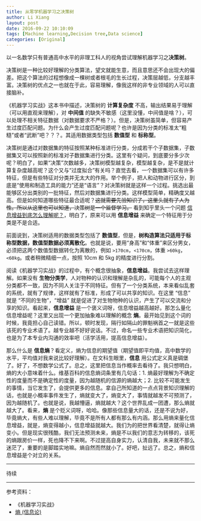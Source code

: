 ```yaml
---
title: 从零学机器学习之决策树
author: Li Xiang
layout: post
date: 2016-09-22 10:10:09
tags: [Machine learning,Decision tree,Data science]
categories: [Original]
---
```


以一名数学只有普通高中水平的非理工科人的视角尝试理解机器学习之**决策树**。

决策树是一种比较好理解的分类算法，望文就能生意，而且意思还不会出现大的偏差。把这个算法的过程想像成一棵树或者根毛的生长过程，决策层越低，分支越丰富。决策树的优点之一也就在于此，容易理解，像我这样的非专业领域的人可以直接脑补。

《机器学习实战》这本书中描述，决策树的 **计算复杂度** 不高，输出结果易于理解（可以用直观来理解），对 **中间值** 的缺失不敏感（这里没懂，中间值是啥？），可以处理不相关特征数据（对数据要求不严格？）。但是，决策树虽简单，但容易产生过度匹配问题。为什么会产生过度匹配问题呢？也许是因为分类的标准太“粗糙”或者“武断”吧？？？。其适用数据类型包括 **数值型** 和 **标称型**。

决策树是通过对数据集的特征按照某种标准进行分类，分成若干个子数据集，子数据集又可以按照新的标准对子数据集进行分类。这里有个疑问，到底要分多少次呢？明白了，如果“决策”次数越多，决策树模型越复杂，模型越复杂，是不是就计算复杂度越高呢？这个又与“过度拟合”有关吗？直觉去看，一个数据集可以有许多特征，但是有些特征对分类并无太大的作用。举个例子，把人和动物进行区分，到底是“使用和制造工具的能力”还是“语言”？对决策树就是这样一个过程。挑选出最能够区分出类别的一批特征，然后对数据集进行分类。这样模型简单，精确度又越高。但是如何知道哪些特征最合适呢？~~这就需要先验知识了，这里头就有了人为性。所以从这里也可以知道，决策树是一个监督学习。~~ 看到知乎里头一个问题 [信息增益到底怎么理解呢？](https://www.zhihu.com/question/19753084)，明白了，原来可以用 **信息增益** 来确定一个特征用于分类是不是合适。

前面说到，决策树适用的数据类型包括了 **数值型**，但是，**树构造算法只适用于标称型数据，数值型数据必须离散化**。也就是说，要用“身高”和“体重”来区分男女，必须把这两个数值型数据转化为离散的，例如 `>170cm`，`<170cm`，体重 `>60kg`，`<60kg`。或者稍微精细一点，按照 10cm 和 5kg 的精度进行分割。

阅读《机器学习实战》的过程中，有个概念很抽象，**信息增益**。我尝试去这样理解。如果没有 **生物分类学**，人对物种的认识和理解是杂乱的，可能每个人的主观分类都不一致，因为不同人关注于不同特征。但有了一个分类系统，本来看似乱套的系统，就有了规律，这样就有了标准，形成了可以共享的知识。在这里 “信息” 就是 “不同的生物”，“增益” 就是促进了对生物物种的认识，产生了可以交流和分享的知识。看起来，**信息增益** 是一个褒义词呀，信息增益越高越好。那怎么量化信息增益呢？这里又出现一个更加抽象难以理解的概念 **熵**。最开始见到这个词的时候，我竟担心自己读错。所以，顿时发现，隔行如隔山的罪魁祸首之一就是这些该死的专业术语了。越专业越不好好说话。不过，命名一些专业术语把知识简化，也是为了本专业内沟通的效率吧（活学活用，提高信息增益）。

那么什么是 **信息熵**？看定义，熵为信息的期望值（期望值即平均值，高中数学的水平，平均值对我来说比较好理解）。在文科生眼里，**信息** 用公式定义真是碉堡了。好了，不想数学公式了。总之，这里把信息当作概率去看待了。我只想明白，熵的大小意味着什么。维基百科的信息熵词条里有几句话：1. 熵最好理解为不确定性的度量而不是确定性的度量，因为越随机的信源的熵越大；2. 比较不可能发生的事情，当它发生了，会提供更多的信息。拿自己所知道的一点点背景知识理解的话，也就是小概率事件发生了，熵就变大了，熵变大了，事情就越发不可预测了，因为越随机了。也就是说，我越懵逼，熵就越大？这个世界乱成一团遭，那么熵就越大了。看来，**熵** 是个贬义词呀，哈哈。像那些信息量大的话，还是不说为好，毕竟熵大，有些人难以理解，毕竟不是所有人都有那么有内涵。那么用熵来量化信息增益，就是，熵变得越小，信息增益就越大。我们为的把世界看清楚，就得让熵变小。但是现实很残酷，我们无法预测未来，熵是不以我们的意志为转移的，该死的熵跟房价一样，死也降不下来啊。不过提高自身实力，认清自我，未来就不那么迷茫了，重要的是脚踏实地嘛。熵自然而然就小了。好吧，扯远了。总之，熵和信息增益是个对立的关系。

---

待续

---
参考资料：

- 《机器学习实战》
- [熵 (信息论)](https://zh.wikipedia.org/wiki/%E7%86%B5_(%E4%BF%A1%E6%81%AF%E8%AE%BA))
